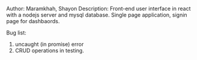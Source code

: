 Author: Maramkhah, Shayon
Description:
  Front-end user interface in react with a nodejs server and mysql database.
  Single page application, signin page for dashbaords.
  
  Bug list:
  1) uncaught (in promise) error
  2) CRUD operations in testing.
